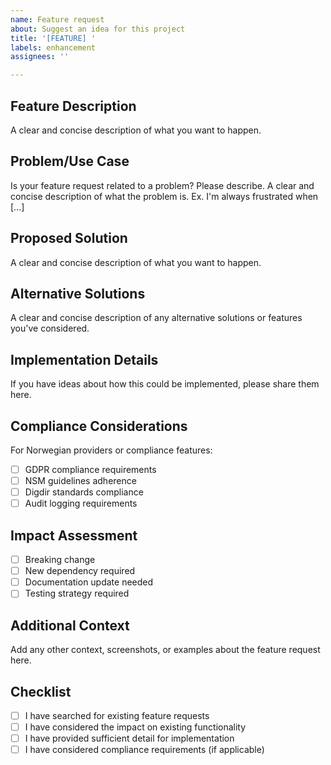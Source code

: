 ```yaml
---
name: Feature request
about: Suggest an idea for this project
title: '[FEATURE] '
labels: enhancement
assignees: ''

---
```


## Feature Description
A clear and concise description of what you want to happen.

## Problem/Use Case
Is your feature request related to a problem? Please describe.
A clear and concise description of what the problem is. Ex. I'm always frustrated when [...]

## Proposed Solution
A clear and concise description of what you want to happen.

## Alternative Solutions
A clear and concise description of any alternative solutions or features you've considered.

## Implementation Details
If you have ideas about how this could be implemented, please share them here.

## Compliance Considerations
For Norwegian providers or compliance features:
- [ ] GDPR compliance requirements
- [ ] NSM guidelines adherence
- [ ] Digdir standards compliance
- [ ] Audit logging requirements

## Impact Assessment
- [ ] Breaking change
- [ ] New dependency required
- [ ] Documentation update needed
- [ ] Testing strategy required

## Additional Context
Add any other context, screenshots, or examples about the feature request here.

## Checklist
- [ ] I have searched for existing feature requests
- [ ] I have considered the impact on existing functionality
- [ ] I have provided sufficient detail for implementation
- [ ] I have considered compliance requirements (if applicable)